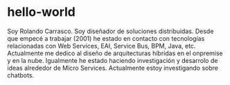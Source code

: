 # hello-world
Soy Rolando Carrasco. Soy diseñador de soluciones distribuidas. Desde que empecé a trabajar (2001) he estado en contacto con tecnologías relacionadas con Web Services, EAI, Service Bus, BPM, Java, etc. 
Actualmente me dedico al diseño de arquitecturas híbridas en el onpremise y en la nube. Igualmente he estado haciendo investigación y desarrolo de ideas alrededor de Micro Services.
Actualmente estoy investigando sobre chatbots.
